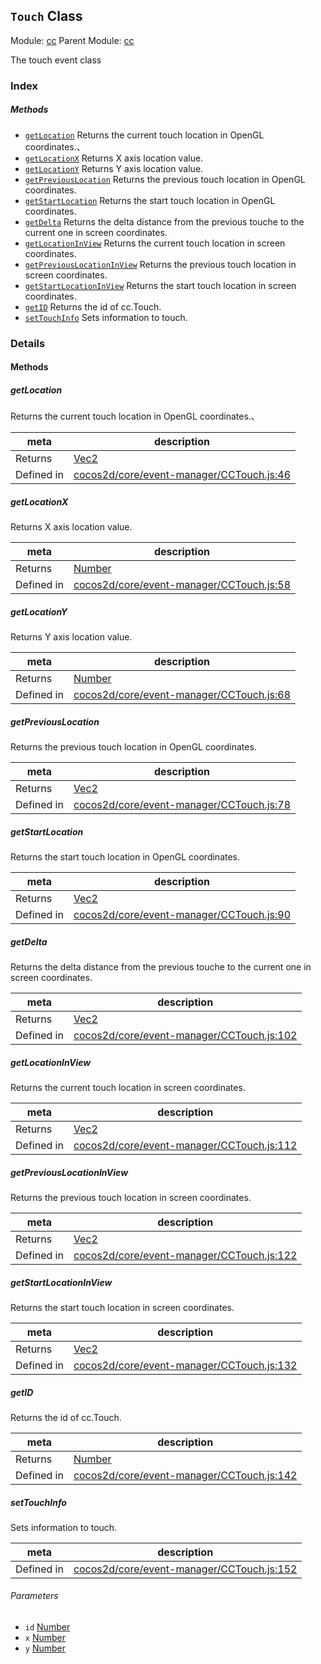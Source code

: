 ## `Touch` Class



Module: [cc](../modules/cc.md)
Parent Module: [cc](../modules/cc.md)


The touch event class


### Index



##### Methods

  - [`getLocation`](#getlocation) Returns the current touch location in OpenGL coordinates.、
  - [`getLocationX`](#getlocationx) Returns X axis location value.
  - [`getLocationY`](#getlocationy) Returns Y axis location value.
  - [`getPreviousLocation`](#getpreviouslocation) Returns the previous touch location in OpenGL coordinates.
  - [`getStartLocation`](#getstartlocation) Returns the start touch location in OpenGL coordinates.
  - [`getDelta`](#getdelta) Returns the delta distance from the previous touche to the current one in screen coordinates.
  - [`getLocationInView`](#getlocationinview) Returns the current touch location in screen coordinates.
  - [`getPreviousLocationInView`](#getpreviouslocationinview) Returns the previous touch location in screen coordinates.
  - [`getStartLocationInView`](#getstartlocationinview) Returns the start touch location in screen coordinates.
  - [`getID`](#getid) Returns the id of cc.Touch.
  - [`setTouchInfo`](#settouchinfo) Sets information to touch.



### Details




<!-- Method Block -->
#### Methods


##### getLocation

Returns the current touch location in OpenGL coordinates.、

| meta | description |
|------|-------------|
| Returns | <a href="../classes/Vec2.html" class="crosslink">Vec2</a> 
| Defined in | [cocos2d/core/event-manager/CCTouch.js:46](https://github.com/cocos-creator/engine/blob/de46973d0b5edcff4f973186ce89752080cb6b7c/cocos2d/core/event-manager/CCTouch.js#L46) |



##### getLocationX

Returns X axis location value.

| meta | description |
|------|-------------|
| Returns | <a href="https://developer.mozilla.org/en/JavaScript/Reference/Global_Objects/Number" class="crosslink external" target="_blank">Number</a> 
| Defined in | [cocos2d/core/event-manager/CCTouch.js:58](https://github.com/cocos-creator/engine/blob/de46973d0b5edcff4f973186ce89752080cb6b7c/cocos2d/core/event-manager/CCTouch.js#L58) |



##### getLocationY

Returns Y axis location value.

| meta | description |
|------|-------------|
| Returns | <a href="https://developer.mozilla.org/en/JavaScript/Reference/Global_Objects/Number" class="crosslink external" target="_blank">Number</a> 
| Defined in | [cocos2d/core/event-manager/CCTouch.js:68](https://github.com/cocos-creator/engine/blob/de46973d0b5edcff4f973186ce89752080cb6b7c/cocos2d/core/event-manager/CCTouch.js#L68) |



##### getPreviousLocation

Returns the previous touch location in OpenGL coordinates.

| meta | description |
|------|-------------|
| Returns | <a href="../classes/Vec2.html" class="crosslink">Vec2</a> 
| Defined in | [cocos2d/core/event-manager/CCTouch.js:78](https://github.com/cocos-creator/engine/blob/de46973d0b5edcff4f973186ce89752080cb6b7c/cocos2d/core/event-manager/CCTouch.js#L78) |



##### getStartLocation

Returns the start touch location in OpenGL coordinates.

| meta | description |
|------|-------------|
| Returns | <a href="../classes/Vec2.html" class="crosslink">Vec2</a> 
| Defined in | [cocos2d/core/event-manager/CCTouch.js:90](https://github.com/cocos-creator/engine/blob/de46973d0b5edcff4f973186ce89752080cb6b7c/cocos2d/core/event-manager/CCTouch.js#L90) |



##### getDelta

Returns the delta distance from the previous touche to the current one in screen coordinates.

| meta | description |
|------|-------------|
| Returns | <a href="../classes/Vec2.html" class="crosslink">Vec2</a> 
| Defined in | [cocos2d/core/event-manager/CCTouch.js:102](https://github.com/cocos-creator/engine/blob/de46973d0b5edcff4f973186ce89752080cb6b7c/cocos2d/core/event-manager/CCTouch.js#L102) |



##### getLocationInView

Returns the current touch location in screen coordinates.

| meta | description |
|------|-------------|
| Returns | <a href="../classes/Vec2.html" class="crosslink">Vec2</a> 
| Defined in | [cocos2d/core/event-manager/CCTouch.js:112](https://github.com/cocos-creator/engine/blob/de46973d0b5edcff4f973186ce89752080cb6b7c/cocos2d/core/event-manager/CCTouch.js#L112) |



##### getPreviousLocationInView

Returns the previous touch location in screen coordinates.

| meta | description |
|------|-------------|
| Returns | <a href="../classes/Vec2.html" class="crosslink">Vec2</a> 
| Defined in | [cocos2d/core/event-manager/CCTouch.js:122](https://github.com/cocos-creator/engine/blob/de46973d0b5edcff4f973186ce89752080cb6b7c/cocos2d/core/event-manager/CCTouch.js#L122) |



##### getStartLocationInView

Returns the start touch location in screen coordinates.

| meta | description |
|------|-------------|
| Returns | <a href="../classes/Vec2.html" class="crosslink">Vec2</a> 
| Defined in | [cocos2d/core/event-manager/CCTouch.js:132](https://github.com/cocos-creator/engine/blob/de46973d0b5edcff4f973186ce89752080cb6b7c/cocos2d/core/event-manager/CCTouch.js#L132) |



##### getID

Returns the id of cc.Touch.

| meta | description |
|------|-------------|
| Returns | <a href="https://developer.mozilla.org/en/JavaScript/Reference/Global_Objects/Number" class="crosslink external" target="_blank">Number</a> 
| Defined in | [cocos2d/core/event-manager/CCTouch.js:142](https://github.com/cocos-creator/engine/blob/de46973d0b5edcff4f973186ce89752080cb6b7c/cocos2d/core/event-manager/CCTouch.js#L142) |



##### setTouchInfo

Sets information to touch.

| meta | description |
|------|-------------|
| Defined in | [cocos2d/core/event-manager/CCTouch.js:152](https://github.com/cocos-creator/engine/blob/de46973d0b5edcff4f973186ce89752080cb6b7c/cocos2d/core/event-manager/CCTouch.js#L152) |

###### Parameters
- `id` <a href="https://developer.mozilla.org/en/JavaScript/Reference/Global_Objects/Number" class="crosslink external" target="_blank">Number</a> 
- `x` <a href="https://developer.mozilla.org/en/JavaScript/Reference/Global_Objects/Number" class="crosslink external" target="_blank">Number</a> 
- `y` <a href="https://developer.mozilla.org/en/JavaScript/Reference/Global_Objects/Number" class="crosslink external" target="_blank">Number</a> 




